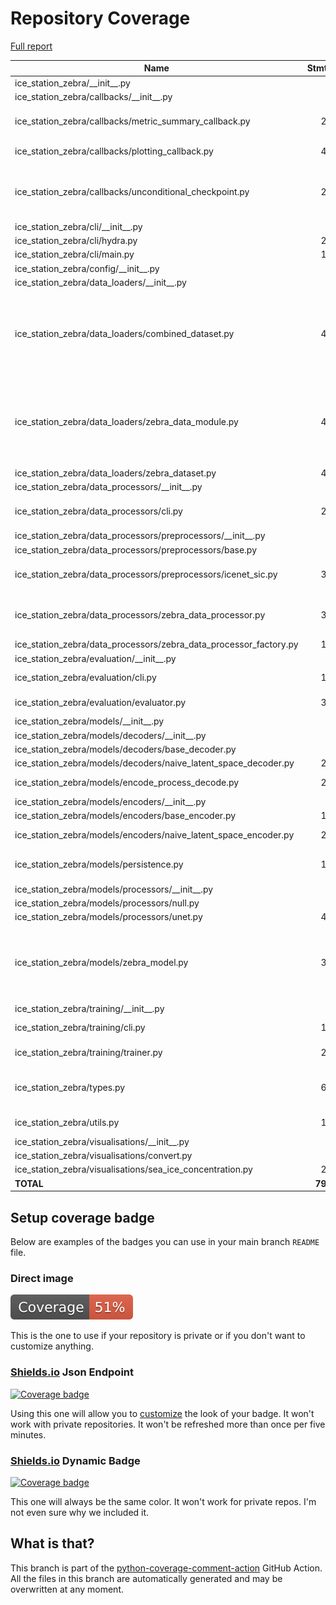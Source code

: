 # Repository Coverage

[Full report](https://htmlpreview.github.io/?https://github.com/alan-turing-institute/ice-station-zebra/blob/python-coverage-comment-action-data/htmlcov/index.html)

| Name                                                                    |    Stmts |     Miss |   Cover |   Missing |
|------------------------------------------------------------------------ | -------: | -------: | ------: | --------: |
| ice\_station\_zebra/\_\_init\_\_.py                                     |        0 |        0 |    100% |           |
| ice\_station\_zebra/callbacks/\_\_init\_\_.py                           |        4 |        0 |    100% |           |
| ice\_station\_zebra/callbacks/metric\_summary\_callback.py              |       28 |       15 |     46% |24-26, 38-44, 49-56 |
| ice\_station\_zebra/callbacks/plotting\_callback.py                     |       43 |       29 |     33% |29-33, 46-84 |
| ice\_station\_zebra/callbacks/unconditional\_checkpoint.py              |       21 |       10 |     52% |16-18, 23, 28-29, 33-34, 38-39 |
| ice\_station\_zebra/cli/\_\_init\_\_.py                                 |        3 |        0 |    100% |           |
| ice\_station\_zebra/cli/hydra.py                                        |       22 |        3 |     86% |     38-40 |
| ice\_station\_zebra/cli/main.py                                         |       12 |        1 |     92% |        23 |
| ice\_station\_zebra/config/\_\_init\_\_.py                              |        0 |        0 |    100% |           |
| ice\_station\_zebra/data\_loaders/\_\_init\_\_.py                       |        3 |        0 |    100% |           |
| ice\_station\_zebra/data\_loaders/combined\_dataset.py                  |       44 |       27 |     39% |22-40, 61, 72, 83-84, 88, 95, 102-106, 111-115 |
| ice\_station\_zebra/data\_loaders/zebra\_data\_module.py                |       49 |       29 |     41% |20-60, 71, 80, 90-110, 116-136, 142-162 |
| ice\_station\_zebra/data\_loaders/zebra\_dataset.py                     |       45 |        0 |    100% |           |
| ice\_station\_zebra/data\_processors/\_\_init\_\_.py                    |        2 |        0 |    100% |           |
| ice\_station\_zebra/data\_processors/cli.py                             |       23 |        9 |     61% |20-23, 30-33, 37 |
| ice\_station\_zebra/data\_processors/preprocessors/\_\_init\_\_.py      |        3 |        0 |    100% |           |
| ice\_station\_zebra/data\_processors/preprocessors/base.py              |        9 |        2 |     78% |     8, 11 |
| ice\_station\_zebra/data\_processors/preprocessors/icenet\_sic.py       |       30 |       16 |     47% |17-23, 27, 31-55 |
| ice\_station\_zebra/data\_processors/zebra\_data\_processor.py          |       34 |       18 |     47% |22-28, 32-40, 44-46, 55-56 |
| ice\_station\_zebra/data\_processors/zebra\_data\_processor\_factory.py |       10 |        4 |     60% |     14-21 |
| ice\_station\_zebra/evaluation/\_\_init\_\_.py                          |        2 |        0 |    100% |           |
| ice\_station\_zebra/evaluation/cli.py                                   |       16 |        3 |     81% | 27-28, 32 |
| ice\_station\_zebra/evaluation/evaluator.py                             |       34 |       22 |     35% | 21-66, 77 |
| ice\_station\_zebra/models/\_\_init\_\_.py                              |        4 |        0 |    100% |           |
| ice\_station\_zebra/models/decoders/\_\_init\_\_.py                     |        3 |        3 |      0% |       1-4 |
| ice\_station\_zebra/models/decoders/base\_decoder.py                    |        9 |        9 |      0% |      1-24 |
| ice\_station\_zebra/models/decoders/naive\_latent\_space\_decoder.py    |       20 |       20 |      0% |      1-67 |
| ice\_station\_zebra/models/encode\_process\_decode.py                   |       23 |       13 |     43% |23-54, 73-87 |
| ice\_station\_zebra/models/encoders/\_\_init\_\_.py                     |        3 |        0 |    100% |           |
| ice\_station\_zebra/models/encoders/base\_encoder.py                    |       10 |        3 |     70% |     20-22 |
| ice\_station\_zebra/models/encoders/naive\_latent\_space\_encoder.py    |       20 |       12 |     40% | 25-53, 65 |
| ice\_station\_zebra/models/persistence.py                               |       16 |        6 |     62% |17-19, 23, 32-33 |
| ice\_station\_zebra/models/processors/\_\_init\_\_.py                   |        3 |        3 |      0% |       1-4 |
| ice\_station\_zebra/models/processors/null.py                           |        9 |        9 |      0% |      1-28 |
| ice\_station\_zebra/models/processors/unet.py                           |       44 |       44 |      0% |      1-82 |
| ice\_station\_zebra/models/zebra\_model.py                              |       39 |       22 |     44% |26-45, 57, 68, 87-90, 109-111, 133-137 |
| ice\_station\_zebra/training/\_\_init\_\_.py                            |        2 |        0 |    100% |           |
| ice\_station\_zebra/training/cli.py                                     |       14 |        3 |     79% | 20-21, 25 |
| ice\_station\_zebra/training/trainer.py                                 |       29 |       15 |     48% | 23-87, 90 |
| ice\_station\_zebra/types.py                                            |       68 |       13 |     81% |61, 67, 81-87, 90-92, 95 |
| ice\_station\_zebra/utils.py                                            |       12 |        6 |     50% |9, 13, 18-21 |
| ice\_station\_zebra/visualisations/\_\_init\_\_.py                      |        2 |        0 |    100% |           |
| ice\_station\_zebra/visualisations/convert.py                           |        8 |        4 |     50% |      9-12 |
| ice\_station\_zebra/visualisations/sea\_ice\_concentration.py           |       20 |       13 |     35% |     17-36 |
|                                                               **TOTAL** |  **795** |  **386** | **51%** |           |


## Setup coverage badge

Below are examples of the badges you can use in your main branch `README` file.

### Direct image

[![Coverage badge](https://raw.githubusercontent.com/alan-turing-institute/ice-station-zebra/python-coverage-comment-action-data/badge.svg)](https://htmlpreview.github.io/?https://github.com/alan-turing-institute/ice-station-zebra/blob/python-coverage-comment-action-data/htmlcov/index.html)

This is the one to use if your repository is private or if you don't want to customize anything.

### [Shields.io](https://shields.io) Json Endpoint

[![Coverage badge](https://img.shields.io/endpoint?url=https://raw.githubusercontent.com/alan-turing-institute/ice-station-zebra/python-coverage-comment-action-data/endpoint.json)](https://htmlpreview.github.io/?https://github.com/alan-turing-institute/ice-station-zebra/blob/python-coverage-comment-action-data/htmlcov/index.html)

Using this one will allow you to [customize](https://shields.io/endpoint) the look of your badge.
It won't work with private repositories. It won't be refreshed more than once per five minutes.

### [Shields.io](https://shields.io) Dynamic Badge

[![Coverage badge](https://img.shields.io/badge/dynamic/json?color=brightgreen&label=coverage&query=%24.message&url=https%3A%2F%2Fraw.githubusercontent.com%2Falan-turing-institute%2Fice-station-zebra%2Fpython-coverage-comment-action-data%2Fendpoint.json)](https://htmlpreview.github.io/?https://github.com/alan-turing-institute/ice-station-zebra/blob/python-coverage-comment-action-data/htmlcov/index.html)

This one will always be the same color. It won't work for private repos. I'm not even sure why we included it.

## What is that?

This branch is part of the
[python-coverage-comment-action](https://github.com/marketplace/actions/python-coverage-comment)
GitHub Action. All the files in this branch are automatically generated and may be
overwritten at any moment.